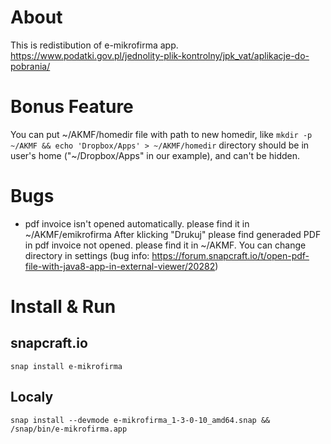 # About
This is redistibution of e-mikrofirma app. https://www.podatki.gov.pl/jednolity-plik-kontrolny/jpk_vat/aplikacje-do-pobrania/

# Bonus Feature
You can put ~/AKMF/homedir file with path to new homedir, like ```mkdir -p ~/AKMF && echo 'Dropbox/Apps' > ~/AKMF/homedir```
directory should be in user's home ("~/Dropbox/Apps" in our example), and can't be hidden.

# Bugs
- pdf invoice isn't opened automatically. please find it in ~/AKMF/emikrofirma
After klicking  "Drukuj" please find generaded PDF in pdf invoice not opened. please find it in ~/AKMF. You can change directory in settings (bug info: https://forum.snapcraft.io/t/open-pdf-file-with-java8-app-in-external-viewer/20282)

# Install & Run 
## snapcraft.io
```snap install e-mikrofirma```
## Localy
```snap install --devmode e-mikrofirma_1-3-0-10_amd64.snap && /snap/bin/e-mikrofirma.app```

